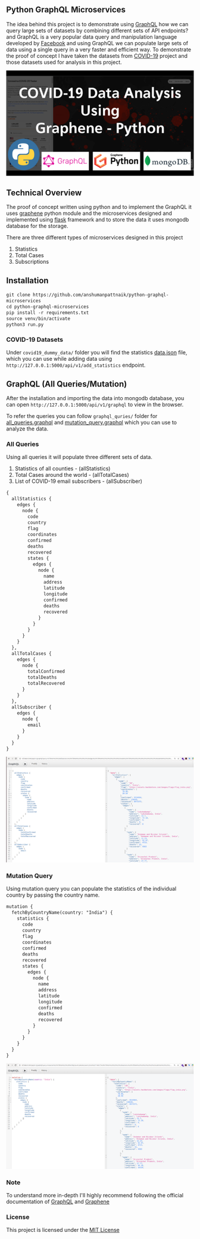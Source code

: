 ## Python GraphQL Microservices
The idea behind this project is to demonstrate using [GraphQL](https://graphql.org/) how we can query large sets of datasets by combining different sets of API endpoints? and GraphQL is a very popular data query and manipulation language developed by [Facebook](https://developers.facebook.com/docs/graph-api/) and using GraphQL we can populate large sets of data using a single query in a very faster and efficient way. To demonstrate the proof of concept I have taken the datasets from [COVID-19](https://github.com/anshumanpattnaik/covid19-full-stack-application) project and those datasets used for analysis in this project.

<img src="screenshots/thumbnail.png"/>

## Technical Overview
The proof of concept written using python and to implement the GraphQL it uses [graphene](https://pypi.org/project/graphene/) python module and the microservices designed and implemented using [flask](https://flask.palletsprojects.com/en/1.1.x/) framework and to store the data it uses mongodb database for the storage.

There are three different types of microservices designed in this project

1. Statistics
2. Total Cases
3. Subscriptions

## Installation
`````````````````````````````````````````````````````````````````````````
git clone https://github.com/anshumanpattnaik/python-graphql-microservices
cd python-graphql-microservices
pip install -r requirements.txt
source venv/bin/activate
python3 run.py
`````````````````````````````````````````````````````````````````````````

### COVID-19 Datasets
Under `covid19_dummy_data/` folder you will find the statistics [data.json](https://github.com/anshumanpattnaik/python-graphql-microservices/blob/main/covid19_dummy_data/data.json) file, which you can use while adding data using `http://127.0.0.1:5000/api/v1/add_statistics` endpoint.

## GraphQL (All Queries/Mutation)
After the installation and importing the data into mongodb database, you can open `http://127.0.0.1:5000/api/v1/graphql` to view in the browser.

To refer the queries you can follow `graphql_quries/` folder for [all_queries.graphql](https://github.com/anshumanpattnaik/python-graphql-microservices/blob/main/graphql_queries/all_queries.graphql) and [mutation_query.graphql](https://github.com/anshumanpattnaik/python-graphql-microservices/blob/main/graphql_queries/mutation_query.graphql) which you can use to analyze the data.

### All Queries
Using all queries it will populate three different sets of data.

1. Statistics of all counties - (allStatistics)
2. Total Cases around the world - (allTotalCases)
3. List of COVID-19 email subscribers - (allSubscriber)

``````````````````````````````````````````````````````````````````````````````
{
  allStatistics {
    edges {
      node {
        code
        country
        flag
        coordinates
        confirmed
        deaths
        recovered
        states {
          edges {
            node {
              name
              address
              latitude
              longitude
              confirmed
              deaths
              recovered
            }
          }
        }
      }
    }
  },
  allTotalCases {
    edges {
      node {
        totalConfirmed
        totalDeaths
        totalRecovered
      }
    }
  },
  allSubscriber {
    edges {
      node {
        email
      }
    }
  }
}
``````````````````````````````````````````````````````````````````````````````
<img src="screenshots/all_queries.png"/>


### Mutation Query
Using mutation query you can populate the statistics of the individual country by passing the country name.

````````````````````````````````````````````````````````````````````
mutation {
  fetchByCountryName(country: "India") {
    statistics {
      code
      country
      flag
      coordinates
      confirmed
      deaths
      recovered
      states {
        edges {
          node {
            name
            address
            latitude
            longitude
            confirmed
            deaths
            recovered
          }
        }
      }
    }
  }
}
````````````````````````````````````````````````````````````````````

<img src="screenshots/mutation.png"/>

### Note
To understand more in-depth I'll highly recommend following the official documentation of [GraphQL](https://graphql.org/code/#python) and [Graphene](https://docs.graphene-python.org/en/latest/quickstart/)

### License
This project is licensed under the [MIT License](LICENSE)
